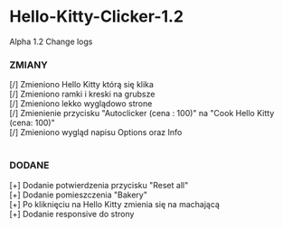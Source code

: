 # Hello-Kitty-Clicker-1.2
Alpha 1.2 Change logs

<h3>ZMIANY</h3>
[/] Zmieniono Hello Kitty którą się klika<br>
[/] Zmieniono ramki i kreski na grubsze<br>
[/] Zmieniono lekko wyglądowo strone<br>
[/] Zmienienie przycisku "Autoclicker (cena : 100)" na "Cook Hello Kitty (cena: 100)"<br>
[/] Zmieniono wygląd napisu Options oraz Info<br><br>

<h3>DODANE</h3>
[+] Dodanie potwierdzenia przycisku "Reset all"<br>
[+] Dodanie pomieszczenia "Bakery"<br>
[+] Po kliknięciu na Hello Kitty zmienia się na machającą<br>
[+] Dodanie responsive do strony<br>
